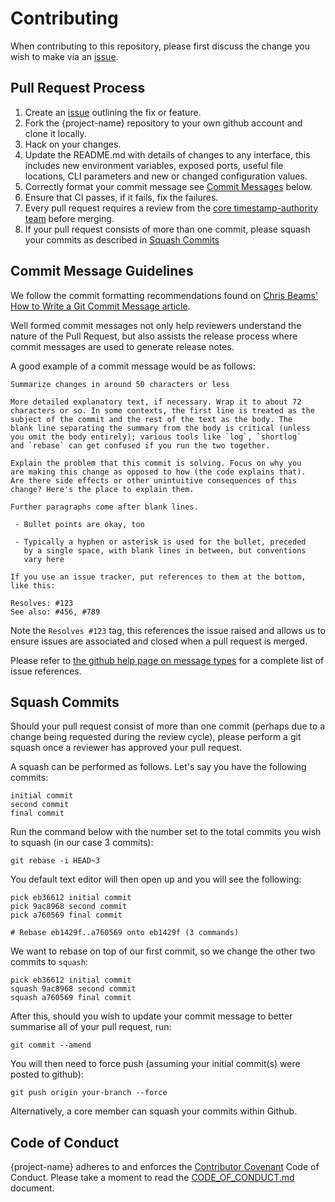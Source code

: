 # Contributing

When contributing to this repository, please first discuss the change you wish
to make via an [issue](https://github.com/sigstore/timestamp-authority/issues).

## Pull Request Process

1. Create an [issue](https://github.com/sigstore/timestamp-authority/issues)
   outlining the fix or feature.
2. Fork the {project-name} repository to your own github account and clone it locally.
3. Hack on your changes.
4. Update the README.md with details of changes to any interface, this includes new environment
   variables, exposed ports, useful file locations, CLI parameters and
   new or changed configuration values.
5. Correctly format your commit message see [Commit Messages](#commit-message-guidelines)
   below.
6. Ensure that CI passes, if it fails, fix the failures.
7. Every pull request requires a review from the [core timestamp-authority team](https://github.com/orgs/github.com/sigstore/teams/tsa-codeowners)
   before merging.
8. If your pull request consists of more than one commit, please squash your
   commits as described in [Squash Commits](#squash-commits)

## Commit Message Guidelines

We follow the commit formatting recommendations found on [Chris Beams' How to Write a Git Commit Message article](https://chris.beams.io/posts/git-commit/).

Well formed commit messages not only help reviewers understand the nature of
the Pull Request, but also assists the release process where commit messages
are used to generate release notes.

A good example of a commit message would be as follows:

```text
Summarize changes in around 50 characters or less

More detailed explanatory text, if necessary. Wrap it to about 72
characters or so. In some contexts, the first line is treated as the
subject of the commit and the rest of the text as the body. The
blank line separating the summary from the body is critical (unless
you omit the body entirely); various tools like `log`, `shortlog`
and `rebase` can get confused if you run the two together.

Explain the problem that this commit is solving. Focus on why you
are making this change as opposed to how (the code explains that).
Are there side effects or other unintuitive consequences of this
change? Here's the place to explain them.

Further paragraphs come after blank lines.

 - Bullet points are okay, too

 - Typically a hyphen or asterisk is used for the bullet, preceded
   by a single space, with blank lines in between, but conventions
   vary here

If you use an issue tracker, put references to them at the bottom,
like this:

Resolves: #123
See also: #456, #789
```

Note the `Resolves #123` tag, this references the issue raised and allows us to
ensure issues are associated and closed when a pull request is merged.

Please refer to [the github help page on message types](https://help.github.com/articles/closing-issues-using-keywords/)
for a complete list of issue references.

## Squash Commits

Should your pull request consist of more than one commit (perhaps due to
a change being requested during the review cycle), please perform a git squash
once a reviewer has approved your pull request.

A squash can be performed as follows. Let's say you have the following commits:

```text
initial commit
second commit
final commit
```

Run the command below with the number set to the total commits you wish to
squash (in our case 3 commits):

```shell
git rebase -i HEAD~3
```

You default text editor will then open up and you will see the following:

```shell
pick eb36612 initial commit
pick 9ac8968 second commit
pick a760569 final commit

# Rebase eb1429f..a760569 onto eb1429f (3 commands)
```

We want to rebase on top of our first commit, so we change the other two commits
to `squash`:

```shell
pick eb36612 initial commit
squash 9ac8968 second commit
squash a760569 final commit
```

After this, should you wish to update your commit message to better summarise
all of your pull request, run:

```shell
git commit --amend
```

You will then need to force push (assuming your initial commit(s) were posted
to github):

```shell
git push origin your-branch --force
```

Alternatively, a core member can squash your commits within Github.

## Code of Conduct

{project-name} adheres to and enforces the [Contributor Covenant](http://contributor-covenant.org/version/1/4/) Code of Conduct.
Please take a moment to read the [CODE_OF_CONDUCT.md](https://github.com/sigstore/timestamp-authority/blob/main/CODE_OF_CONDUCT.md) document.
